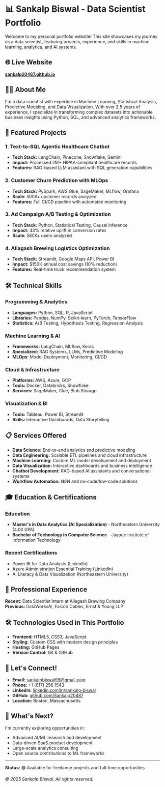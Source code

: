 # 📊 Sankalp Biswal - Data Scientist Portfolio

Welcome to my personal portfolio website! This site showcases my journey as a data scientist, featuring projects, experience, and skills in machine learning, analytics, and AI systems.

## 🌐 Live Website

**[sankalp20487.github.io](https://sankalp20487.github.io)**

## 👨‍💻 About Me

I'm a data scientist with expertise in Machine Learning, Statistical Analysis, Predictive Modeling, and Data Visualization. With over 2.5 years of experience, I specialize in transforming complex datasets into actionable business insights using Python, SQL, and advanced analytics frameworks.

## 🚀 Featured Projects

### 1. Text-to-SQL Agentic Healthcare Chatbot
- **Tech Stack:** LangChain, Pinecone, Snowflake, Gemini
- **Impact:** Processed 2M+ HIPAA-compliant healthcare records
- **Features:** RAG-based LLM assistant with SQL generation capabilities

### 2. Customer Churn Prediction with MLOps
- **Tech Stack:** PySpark, AWS Glue, SageMaker, MLflow, Grafana
- **Scale:** 500K+ customer records analyzed
- **Features:** Full CI/CD pipeline with automated monitoring

### 3. Ad Campaign A/B Testing & Optimization
- **Tech Stack:** Python, Statistical Testing, Causal Inference
- **Impact:** 43% relative uplift in conversion rates
- **Scale:** 580K+ users analyzed

### 4. Allagash Brewing Logistics Optimization
- **Tech Stack:** Streamlit, Google Maps API, Power BI
- **Impact:** $150K annual cost savings (10% reduction)
- **Features:** Real-time truck recommendation system

## 🛠️ Technical Skills

### Programming & Analytics
- **Languages:** Python, SQL, R, JavaScript
- **Libraries:** Pandas, NumPy, Scikit-learn, PyTorch, TensorFlow
- **Statistics:** A/B Testing, Hypothesis Testing, Regression Analysis

### Machine Learning & AI
- **Frameworks:** LangChain, MLflow, Keras
- **Specialized:** RAG Systems, LLMs, Predictive Modeling
- **MLOps:** Model Deployment, Monitoring, CI/CD

### Cloud & Infrastructure
- **Platforms:** AWS, Azure, GCP
- **Tools:** Docker, Databricks, Snowflake
- **Services:** SageMaker, Glue, Blob Storage

### Visualization & BI
- **Tools:** Tableau, Power BI, Streamlit
- **Skills:** Interactive Dashboards, Data Storytelling

## 📋 Services Offered

- **Data Science:** End-to-end analytics and predictive modeling
- **Data Engineering:** Scalable ETL pipelines and cloud infrastructure  
- **Machine Learning:** Custom ML model development and deployment
- **Data Visualization:** Interactive dashboards and business intelligence
- **Chatbot Development:** RAG-based AI assistants and conversational systems
- **Workflow Automation:** N8N and no-code/low-code solutions

## 🎓 Education & Certifications

### Education
- **Master's in Data Analytics (AI Specialization)** - Northeastern University (4.00 GPA)
- **Bachelor of Technology in Computer Science** - Jaypee Institute of Information Technology

### Recent Certifications
- Power BI for Data Analysts (LinkedIn)
- Azure Administration Essential Training (LinkedIn)
- AI Literacy & Data Visualization (Northeastern University)

## 💼 Professional Experience

**Recent:** Data Scientist Intern at Allagash Brewing Company  
**Previous:** DataWorksAI, Falcon Cables, Ernst & Young LLP

## 🛠️ Technologies Used in This Portfolio

- **Frontend:** HTML5, CSS3, JavaScript
- **Styling:** Custom CSS with modern design principles
- **Hosting:** GitHub Pages
- **Version Control:** Git & GitHub

## 🤝 Let's Connect!

- **Email:** sankalpbiswal99@gmail.com
- **Phone:** +1 (617) 256 1543
- **LinkedIn:** [linkedin.com/in/sankalp-biswal](https://linkedin.com/in/sankalp-biswal)
- **GitHub:** [github.com/Sankalp20487](https://github.com/Sankalp20487)
- **Location:** Boston, Massachusetts


## 🚀 What's Next?

I'm currently exploring opportunities in:
- Advanced AI/ML research and development
- Data-driven SaaS product development  
- Large-scale analytics consulting
- Open source contributions to ML frameworks

---

**Status:** 🟢 Available for freelance projects and full-time opportunities

*© 2025 Sankalp Biswal. All rights reserved.*
